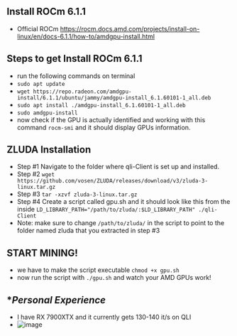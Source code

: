 ## **Install ROCm 6.1.1**
- Official ROCm https://rocm.docs.amd.com/projects/install-on-linux/en/docs-6.1.1/how-to/amdgpu-install.html


## **Steps to get Install ROCm 6.1.1**
- run the following commands on terminal
- ```sudo apt update```
- ```wget https://repo.radeon.com/amdgpu-install/6.1.1/ubuntu/jammy/amdgpu-install_6.1.60101-1_all.deb```
- ```sudo apt install ./amdgpu-install_6.1.60101-1_all.deb```
- ```sudo amdgpu-install```
- now check if the GPU is actually identified and working with this command ```rocm-smi``` and it should display GPUs information.


## **ZLUDA Installation**
- Step #1 Navigate to the folder where qli-Client is set up and installed.
- Step #2 ```wget https://github.com/vosen/ZLUDA/releases/download/v3/zluda-3-linux.tar.gz```
- Step #3 ```tar -xzvf zluda-3-linux.tar.gz```
- Step #4 Create a script called gpu.sh and it should look like this from the inside ```LD_LIBRARY_PATH="/path/to/zluda/:$LD_LIBRARY_PATH" ./qli-Client```
- Note: make sure to change `/path/to/zluda/` in the script to point to the folder named zluda that you extracted in step #3

## **START MINING!**
- we have to make the script executable ```chmod +x gpu.sh```
- now run the script with ```./gpu.sh``` and watch your AMD GPUs work!

## **Personal Experience*
- I have RX 7900XTX and it currently gets 130-140 it/s on QLI
- ![image](https://github.com/user-attachments/assets/1adf2a91-ec76-4129-931c-33cda020f2a3)
  

